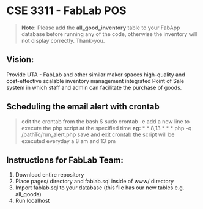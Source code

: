 # CSE 3311 - FabLab POS

> **Note:** Please add the **all_good_inventory** table to your FabApp database before running any of the code, otherwise the inventory will not display correctly. Thank-you.


## Vision:

Provide UTA - FabLab and other similar maker spaces high-quality and cost-effective scalable inventory management integrated Point of Sale system in which staff and admin can facilitate the purchase of goods.


## Scheduling the email alert with crontab
> edit the crontab from the bash 
$ sudo crontab -e
add a new line to execute the php script at the specified time
**eg:** * * 8,13 * * * php -q /pathTo/run_alert.php
save and exit crontab
the script will be executed everyday a 8 am and 13 pm

## Instructions for FabLab Team:
  1. Download entire repository
  2. Place pages/ directory and fablab.sql inside of www/ directory
  3. Import fablab.sql to your database (this file has our new tables e.g. all_goods)
  4. Run localhost

